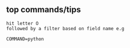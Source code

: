 ## top commands/tips


```
hit letter O
followed by a filter based on field name e.g

COMMAND=python

```
